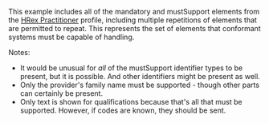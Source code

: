 This example includes all of the mandatory and mustSupport elements from the [HRex Practitioner](StructureDefinition-hrex-practitioner.html) profile, including multiple repetitions of elements that are permitted to repeat.  This represents the set of elements that conformant systems must be capable of handling.

Notes:

* It would be unusual for *all* of the mustSupport identifier types to be present, but it is possible.  And other identifiers might be present as well.
* Only the provider's family name must be supported - though other parts can certainly be present.
* Only text is shown for qualifications because that's all that must be supported.  However, if codes are known, they should be sent.